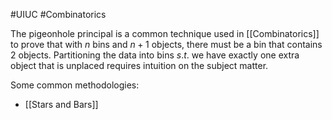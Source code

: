 #UIUC #Combinatorics

The pigeonhole principal is a common technique used in [[Combinatorics]] to prove that with $n$ bins and $n + 1$ objects, there must be a bin that contains $2$ objects. Partitioning the data into bins $s.t.$ we have exactly one extra object that is unplaced requires intuition on the subject matter.

Some common methodologies:
- [[Stars and Bars]]
